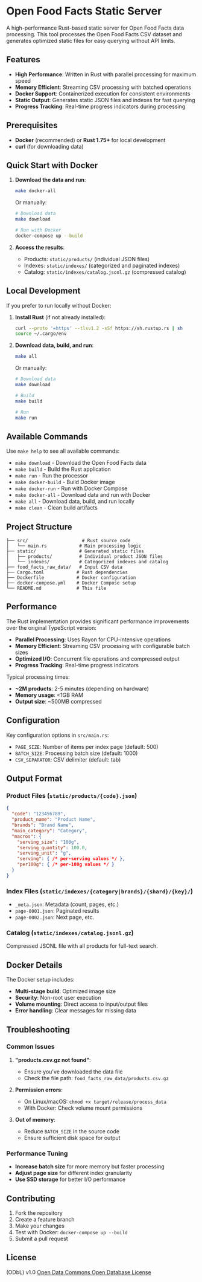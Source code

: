 # Open Food Facts Static Server

A high-performance Rust-based static server for Open Food Facts data processing. This tool processes the Open Food Facts CSV dataset and generates optimized static files for easy querying without API limits.

## Features

- **High Performance**: Written in Rust with parallel processing for maximum speed
- **Memory Efficient**: Streaming CSV processing with batched operations
- **Docker Support**: Containerized execution for consistent environments
- **Static Output**: Generates static JSON files and indexes for fast querying
- **Progress Tracking**: Real-time progress indicators during processing

## Prerequisites

- **Docker** (recommended) or **Rust 1.75+** for local development
- **curl** (for downloading data)

## Quick Start with Docker

1. **Download the data and run**:
   ```bash
   make docker-all
   ```
   
   Or manually:
   ```bash
   # Download data
   make download
   
   # Run with Docker
   docker-compose up --build
   ```

2. **Access the results**:
   - Products: `static/products/` (individual JSON files)
   - Indexes: `static/indexes/` (categorized and paginated indexes)
   - Catalog: `static/indexes/catalog.jsonl.gz` (compressed catalog)

## Local Development

If you prefer to run locally without Docker:

1. **Install Rust** (if not already installed):
   ```bash
   curl --proto '=https' --tlsv1.2 -sSf https://sh.rustup.rs | sh
   source ~/.cargo/env
   ```

2. **Download data, build, and run**:
   ```bash
   make all
   ```
   
   Or manually:
   ```bash
   # Download data
   make download
   
   # Build
   make build
   
   # Run
   make run
   ```

## Available Commands

Use `make help` to see all available commands:

- `make download` - Download the Open Food Facts data
- `make build` - Build the Rust application
- `make run` - Run the processor
- `make docker-build` - Build Docker image
- `make docker-run` - Run with Docker Compose
- `make docker-all` - Download data and run with Docker
- `make all` - Download data, build, and run locally
- `make clean` - Clean build artifacts

## Project Structure

```
├── src/                    # Rust source code
│   └── main.rs            # Main processing logic
├── static/                # Generated static files
│   ├── products/          # Individual product JSON files
│   └── indexes/           # Categorized indexes and catalog
├── food_facts_raw_data/   # Input CSV data
├── Cargo.toml            # Rust dependencies
├── Dockerfile            # Docker configuration
├── docker-compose.yml    # Docker Compose setup
└── README.md             # This file
```

## Performance

The Rust implementation provides significant performance improvements over the original TypeScript version:

- **Parallel Processing**: Uses Rayon for CPU-intensive operations
- **Memory Efficient**: Streaming CSV processing with configurable batch sizes
- **Optimized I/O**: Concurrent file operations and compressed output
- **Progress Tracking**: Real-time progress indicators

Typical processing times:
- **~2M products**: 2-5 minutes (depending on hardware)
- **Memory usage**: <1GB RAM
- **Output size**: ~500MB compressed

## Configuration

Key configuration options in `src/main.rs`:

- `PAGE_SIZE`: Number of items per index page (default: 500)
- `BATCH_SIZE`: Processing batch size (default: 1000)
- `CSV_SEPARATOR`: CSV delimiter (default: tab)

## Output Format

### Product Files (`static/products/{code}.json`)
```json
{
  "code": "123456789",
  "product_name": "Product Name",
  "brands": "Brand Name",
  "main_category": "Category",
  "macros": {
    "serving_size": "100g",
    "serving_quantity": 100.0,
    "serving_unit": "g",
    "serving": { /* per-serving values */ },
    "per100g": { /* per-100g values */ }
  }
}
```

### Index Files (`static/indexes/{category|brands}/{shard}/{key}/`)
- `_meta.json`: Metadata (count, pages, etc.)
- `page-0001.json`: Paginated results
- `page-0002.json`: Next page, etc.

### Catalog (`static/indexes/catalog.jsonl.gz`)
Compressed JSONL file with all products for full-text search.

## Docker Details

The Docker setup includes:

- **Multi-stage build**: Optimized image size
- **Security**: Non-root user execution
- **Volume mounting**: Direct access to input/output files
- **Error handling**: Clear messages for missing data

## Troubleshooting

### Common Issues

1. **"products.csv.gz not found"**:
   - Ensure you've downloaded the data file
   - Check the file path: `food_facts_raw_data/products.csv.gz`

2. **Permission errors**:
   - On Linux/macOS: `chmod +x target/release/process_data`
   - With Docker: Check volume mount permissions

3. **Out of memory**:
   - Reduce `BATCH_SIZE` in the source code
   - Ensure sufficient disk space for output

### Performance Tuning

- **Increase batch size** for more memory but faster processing
- **Adjust page size** for different index granularity
- **Use SSD storage** for better I/O performance

## Contributing

1. Fork the repository
2. Create a feature branch
3. Make your changes
4. Test with Docker: `docker-compose up --build`
5. Submit a pull request

## License

(ODbL) v1.0 [Open Data Commons Open Database License](https://opendatacommons.org/licenses/odbl/1-0/)
